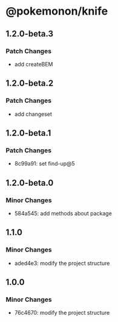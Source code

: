 # @pokemonon/knife

## 1.2.0-beta.3

### Patch Changes

- add createBEM

## 1.2.0-beta.2

### Patch Changes

- add changeset

## 1.2.0-beta.1

### Patch Changes

- 8c99a91: set find-up@5

## 1.2.0-beta.0

### Minor Changes

- 584a545: add methods about package

## 1.1.0

### Minor Changes

- aded4e3: modify the project structure

## 1.0.0

### Minor Changes

- 76c4670: modify the project structure

